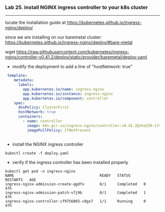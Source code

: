 ### Lab 25. install NGINX ingress controller to your k8s cluster
___

locate the installation guide at https://kubernetes.github.io/ingress-nginx/deploy/

since we are installing on our baremetal cluster:
https://kubernetes.github.io/ingress-nginx/deploy/#bare-metal

wget https://raw.githubusercontent.com/kubernetes/ingress-nginx/controller-v0.41.2/deploy/static/provider/baremetal/deploy.yaml

* modify the deployment to add a line of "hostNetwork: true"

```yaml
 template:
    metadata:
      labels:
        app.kubernetes.io/name: ingress-nginx
        app.kubernetes.io/instance: ingress-nginx
        app.kubernetes.io/component: controller
    spec:
      dnsPolicy: ClusterFirst
      hostNetwork: true
      containers:
        - name: controller
          image: k8s.gcr.io/ingress-nginx/controller:v0.41.2@sha256:1f4f402b9c14f3ae92b11ada1dfe9893a88f0faeb0b2f4b903e2c67a0c3bf0de
          imagePullPolicy: IfNotPresent
          
``` 

* install the NGINX ingress controller
```
kubectl create -f deploy.yaml
```
* verify if the ingress controller has been installed properly

```
kubectl get pod -n ingress-nginx
NAME                                       READY   STATUS      RESTARTS   AGE
ingress-nginx-admission-create-qgdfx       0/1     Completed   0          47h
ingress-nginx-admission-patch-v7j9b        0/1     Completed   1          47h
ingress-nginx-controller-cf9756865-c8gx7   1/1     Running     0          47h
```


